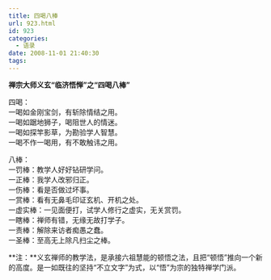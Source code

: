 ```yaml
---
title: 四喝八棒
url: 923.html
id: 923
categories:
  - 语录
date: 2008-11-01 21:40:30
tags:
---
```


**禅宗大师义玄“临济悟惮”之“四喝八棒”**

  
四喝：  
一喝如金刚宝剑，有斩除情结之用。  
一喝如踞地狮子，喝阻世人的情迷。  
一喝如探竿影草，为勘验学人智慧。  
一喝不作一喝用，有不敢触讳之用。  
  
八棒：  
一罚棒：教学人好好钻研学问。  
一正棒：我学人改邪归正。  
一伤棒：看是否做过坏事。  
一赏棒：看有无鼻毛印证玄机、开机之处。  
一虚实棒：一见面便打，试学人修行之虚实，无关赏罚。  
一瞎棒：禅师有错，无缘无故打学子。  
一责棒：解除来访者痴愚之蠢。  
一圣棒：至高无上除凡扫尘之棒。  
  
**注：**义玄禅师的教学法，是承接六祖慧能的顿悟之法，且把“顿悟”推向一个新的高度。是一如既往的坚持“不立文字”为式，以“悟”为宗的独特禅学门派。